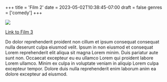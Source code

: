 +++
title = 'Film 2'
date = 2023-05-02T10:38:45-07:00
draft = false
genres = ['comedy']
+++

![](/images/e.jpg)

[Link to Film 3](./film-3)

Do dolor reprehenderit proident non cillum et ipsum consequat consequat nulla deserunt culpa eiusmod velit. Ipsum in non eiusmod et consequat Lorem reprehenderit elit aliqua sit magna Lorem minim. Duis pariatur aute sunt non. Occaecat excepteur eu eu ullamco Lorem qui proident labore Lorem ullamco. Minim ex culpa in voluptate veniam in aliquip Lorem culpa excepteur tempor. Dolore duis nulla reprehenderit enim laborum anim ea dolore excepteur ad eiusmod.
